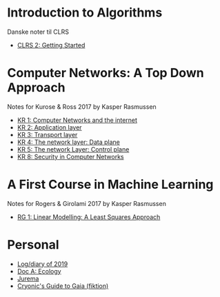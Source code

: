 # Introduction to Algorithms
Danske noter til CLRS

* [CLRS 2: Getting Started](./CLRS-2.html)


# Computer Networks: A Top Down Approach
Notes for Kurose & Ross 2017 by Kasper Rasmussen

* [KR 1: Computer Networks and the internet](./KR-1.html)
* [KR 2: Application layer](./KR-2.html)
* [KR 3: Transport layer](./KR-3.html)
* [KR 4: The network layer: Data plane](./KR-4.html)
* [KR 5: The network Layer: Control plane](./KR-5.html)
* [KR 8: Security in Computer Networks](./KR-8.html)

# A First Course in Machine Learning
Notes for Rogers & Girolami 2017 by Kasper Rasmussen

* [RG 1: Linear Modelling: A Least Squares Approach](01-LeastSquares.html)

# Personal

* [Log/diary of 2019](./log2019.txt)
* [Doc A: Ecology](./doca.html)
* [Jurema](./jurema.html)
* [Cryonic's Guide to Gaia (fiktion)](./cryonics.html)